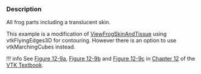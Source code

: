 ### Description

All frog parts including a translucent skin.

This example is a modification of [ViewFrogSkinAndTissue](https://lorensen.github.io/VTKExamples/site/Python/Visualization/ViewFrogSkinAndTissue/) using vtkFlyingEdges3D for contouring. However there is an option to use vtkMarchingCubes instead.

!!! info
    See [Figure 12-9a](/VTKBook/12Chapter12/#Figure%2012-9a), [Figure 12-9b](/VTKBook/12Chapter12/#Figure%2012-9b) and [Figure 12-9c](/VTKBook/12Chapter12/#Figure%2012-9c) in [Chapter 12](/VTKBook/12Chapter12) of the [VTK Textbook](/VTKBook/01Chapter1).
